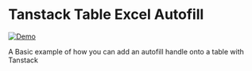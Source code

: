 # Tanstack Table Excel Autofill

[![Demo](https://img.shields.io/badge/Demo-Visit%20Demo-blue)](https://ghandic.github.io/tanstack-table-excel/)


A Basic example of how you can add an autofill handle onto a table with Tanstack
